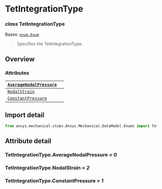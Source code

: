 <a id="tetintegrationtype"></a>

# TetIntegrationType

<a id="TetIntegrationType"></a>

### *class* TetIntegrationType

Bases: [`enum.Enum`](https://docs.python.org/3/library/enum.html#enum.Enum)

> Specifies the TetIntegrationType.

> <!-- !! processed by numpydoc !! -->

<a id="overview"></a>

## Overview

### Attributes

| [`AverageNodalPressure`](#TetIntegrationType.AverageNodalPressure)   |    |
|----------------------------------------------------------------------|----|
| [`NodalStrain`](#TetIntegrationType.NodalStrain)                     |    |
| [`ConstantPressure`](#TetIntegrationType.ConstantPressure)           |    |

<a id="import-detail"></a>

## Import detail

```python
from ansys.mechanical.stubs.Ansys.Mechanical.DataModel.Enums import TetIntegrationType
```

<a id="attribute-detail"></a>

## Attribute detail

<a id="TetIntegrationType.AverageNodalPressure"></a>

### TetIntegrationType.AverageNodalPressure *= 0*

<a id="TetIntegrationType.NodalStrain"></a>

### TetIntegrationType.NodalStrain *= 2*

<a id="TetIntegrationType.ConstantPressure"></a>

### TetIntegrationType.ConstantPressure *= 1*
